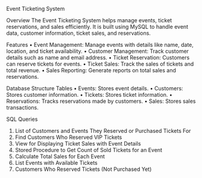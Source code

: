 Event Ticketing System


Overview
The Event Ticketing System helps manage events, ticket reservations, and sales efficiently. It is built using MySQL to handle event data, customer information, ticket sales, and reservations.


Features
•	Event Management: Manage events with details like name, date, location, and ticket availability.
•	Customer Management: Track customer details such as name and email address.
•	Ticket Reservation: Customers can reserve tickets for events.
•	Ticket Sales: Track the sales of tickets and total revenue.
•	Sales Reporting: Generate reports on total sales and reservations.


Database Structure
Tables
•	Events: Stores event details.
•	Customers: Stores customer information.
•	Tickets: Stores ticket information.
•	Reservations: Tracks reservations made by customers.
•	Sales: Stores sales transactions.


SQL Queries
1. List of Customers and Events They Reserved or Purchased Tickets For
2. Find Customers Who Reserved VIP Tickets
3. View for Displaying Ticket Sales with Event Details
4. Stored Procedure to Get Count of Sold Tickets for an Event
5. Calculate Total Sales for Each Event
6. List Events with Available Tickets
7. Customers Who Reserved Tickets (Not Purchased Yet)
